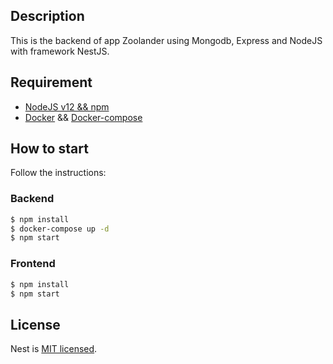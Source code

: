 ## Description

This is the backend of app Zoolander using Mongodb, Express and NodeJS with framework NestJS.

## Requirement

 - [NodeJS v12 && npm](https://nodejs.org/en/)
 - [Docker](https://docs.docker.com/engine/install/) && [Docker-compose](https://docs.docker.com/compose/install/)

## How to start

Follow the instructions: 

### Backend

```bash
$ npm install
$ docker-compose up -d
$ npm start
```

### Frontend

```bash
$ npm install
$ npm start
```

## License

  Nest is [MIT licensed](LICENSE).
